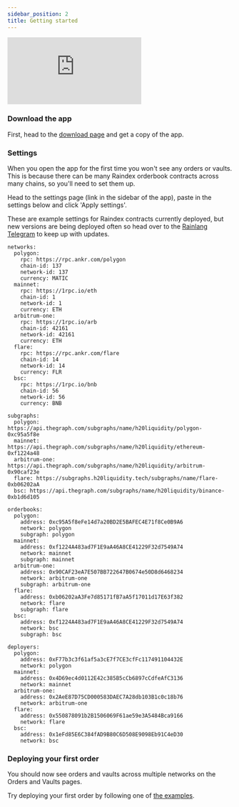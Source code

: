 ```yaml
---
sidebar_position: 2
title: Getting started
---
```


<div style={{ position: 'relative', paddingBottom: '64.63%', height: 0 }}>
    <iframe
      src="https://www.loom.com/embed/fca750f31f0a43258891cea0ddacb588?sid=60d203be-a4a0-4597-ab18-5ab43fc10516"
      frameborder="0"
      allowFullScreen
      style={{ position: 'absolute', top: 0, left: 0, width: '100%', height: '100%' }}
    ></iframe>
  </div>

### Download the app

First, head to the [download page](./1-download.md) and get a copy of the app.

### Settings

When you open the app for the first time you won't see any orders or vaults. This is because there can be many Raindex orderbook contracts across many chains, so you'll need to set them up.

Head to the settings page (link in the sidebar of the app), paste in the settings below and click 'Apply settings'.

These are example settings for Raindex contracts currently deployed, but new versions are being deployed often so head over to the [Rainlang Telegram](https://t.me/+w4mJbCT6IfI2YTU0) to keep up with updates.

```
networks: 
  polygon: 
    rpc: https://rpc.ankr.com/polygon 
    chain-id: 137 
    network-id: 137 
    currency: MATIC
  mainnet: 
    rpc: https://1rpc.io/eth 
    chain-id: 1 
    network-id: 1 
    currency: ETH
  arbitrum-one: 
    rpc: https://1rpc.io/arb 
    chain-id: 42161 
    network-id: 42161 
    currency: ETH
  flare:
    rpc: https://rpc.ankr.com/flare 
    chain-id: 14
    network-id: 14
    currency: FLR
  bsc: 
    rpc: https://1rpc.io/bnb 
    chain-id: 56 
    network-id: 56 
    currency: BNB
  
subgraphs:
  polygon: https://api.thegraph.com/subgraphs/name/h20liquidity/polygon-0xc95a5f8e
  mainnet: https://api.thegraph.com/subgraphs/name/h20liquidity/ethereum-0xf1224a48
  arbitrum-one: https://api.thegraph.com/subgraphs/name/h20liquidity/arbitrum-0x90caf23e
  flare: https://subgraphs.h20liquidity.tech/subgraphs/name/flare-0xb06202aA
  bsc: https://api.thegraph.com/subgraphs/name/h20liquidity/binance-0xb1d6d105

orderbooks:
  polygon:
    address: 0xc95A5f8eFe14d7a20BD2E5BAFEC4E71f8Ce0B9A6
    network: polygon
    subgraph: polygon
  mainnet:
    address: 0xf1224A483ad7F1E9aA46A8CE41229F32d7549A74
    network: mainnet
    subgraph: mainnet
  arbitrum-one:
    address: 0x90CAF23eA7E507BB722647B0674e50D8d6468234
    network: arbitrum-one
    subgraph: arbitrum-one
  flare:
    address: 0xb06202aA3Fe7d85171fB7aA5f17011d17E63f382
    network: flare
    subgraph: flare
  bsc:
    address: 0xf1224A483ad7F1E9aA46A8CE41229F32d7549A74
    network: bsc
    subgraph: bsc

deployers:
  polygon:
    address: 0xF77b3c3f61af5a3cE7f7CE3cfFc117491104432E
    network: polygon
  mainnet:
    address: 0x4D69ec4d0112E42c385B5cCb6897cCdfeAfC3136
    network: mainnet
  arbitrum-one:
    address: 0x2AeE87D75CD000583DAEC7A28db103B1c0c18b76
    network: arbitrum-one
  flare:
    address: 0x550878091b2B1506069F61ae59e3A5484Bca9166
    network: flare
  bsc:
    address: 0x1eFd85E6C384fAD9B80C6D508E9098Eb91C4eD30
    network: bsc
```

### Deploying your first order

You should now see orders and vaults across multiple networks on the Orders and Vaults pages.

Try deploying your first order by following one of [the examples](./example-strats/1-examples.md).